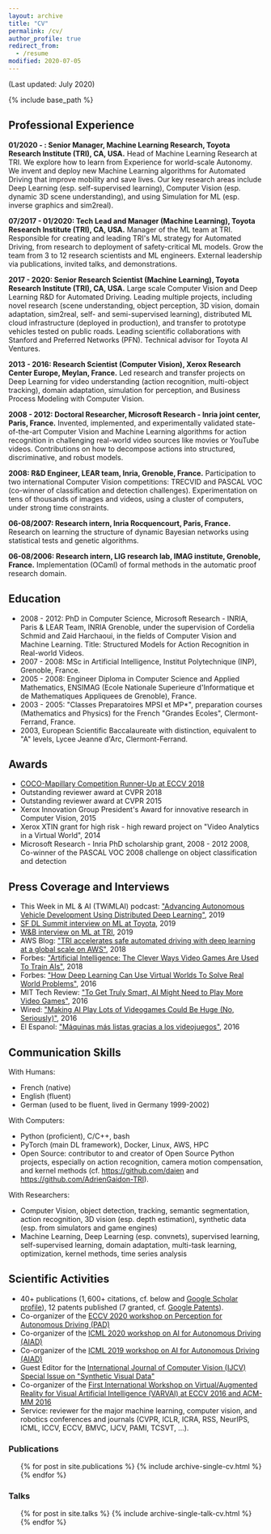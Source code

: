 ```yaml
---
layout: archive
title: "CV"
permalink: /cv/
author_profile: true
redirect_from:
  - /resume
modified: 2020-07-05
---
```


(Last updated: July 2020)

{% include base_path %}

## Professional Experience

**01/2020 - : Senior Manager, Machine Learning Research, Toyota Research Institute (TRI), CA, USA.**
Head of Machine Learning Research at TRI. We explore how to learn from Experience for world-scale Autonomy. We invent and deploy new Machine Learning algorithms for Automated Driving that improve mobility and save lives. Our key research areas include Deep Learning (esp. self-supervised learning), Computer Vision (esp. dynamic 3D scene understanding), and using Simulation for ML (esp. inverse graphics and sim2real).

**07/2017 - 01/2020: Tech Lead and Manager (Machine Learning), Toyota Research Institute (TRI), CA, USA.**
Manager of the ML team at TRI. Responsible for creating and leading TRI's ML strategy for Automated Driving, from research to deployment of safety-critical ML models. Grow the team from 3 to 12 research scientists and ML engineers. External leadership via publications, invited talks, and demonstrations.

**2017 - 2020: Senior Research Scientist (Machine Learning), Toyota Research Institute (TRI), CA, USA.**
Large scale Computer Vision and Deep Learning R&D for Automated Driving. Leading multiple projects, including novel research (scene understanding, object perception, 3D vision, domain adaptation, sim2real, self- and semi-supervised learning), distributed ML cloud infrastructure (deployed in production), and transfer to prototype vehicles tested on public roads. Leading scientific collaborations with Stanford and Preferred Networks (PFN). Technical advisor for Toyota AI Ventures.

**2013 - 2016: Research Scientist (Computer Vision), Xerox Research Center Europe, Meylan, France.**
Led research and transfer projects on Deep Learning for video understanding (action recognition, multi-object tracking), domain adaptation, simulation for perception, and Business Process Modeling with Computer Vision.

**2008 - 2012: Doctoral Researcher, Microsoft Research - Inria joint center, Paris, France.**
Invented, implemented, and experimentally validated state-of-the-art Computer
Vision and Machine Learning algorithms for action recognition in
challenging real-world video sources like movies or YouTube videos.
Contributions on how to decompose actions into structured, discriminative,
and robust models.

**2008: R&D Engineer, LEAR team, Inria, Grenoble, France.**
Participation to two international Computer Vision competitions: TRECVID and
PASCAL VOC (co-winner of classification and detection challenges).
Experimentation on tens of thousands of images and videos, using a
cluster of computers, under strong time constraints.

**06-08/2007: Research intern, Inria Rocquencourt, Paris, France.**
Research on learning the structure of dynamic Bayesian networks using
statistical tests and genetic algorithms.

**06-08/2006: Research intern, LIG research lab, IMAG institute, Grenoble, France.**
Implementation (OCaml) of formal methods in the automatic proof research domain.


## Education

- 2008 - 2012: PhD in Computer Science, Microsoft Research - INRIA, Paris \& LEAR Team, INRIA Grenoble, under the supervision of Cordelia Schmid and Zaid Harchaoui, in the fields of Computer Vision and Machine Learning. Title: Structured Models for Action Recognition in Real-world Videos.
- 2007 - 2008: MSc in Artificial Intelligence, Institut Polytechnique (INP), Grenoble, France.
- 2005 - 2008: Engineer Diploma in Computer Science and Applied Mathematics, ENSIMAG (Ecole Nationale Superieure d'Informatique et de Mathematiques Appliquees de Grenoble), France.
- 2003 - 2005: "Classes Preparatoires MPSI et MP*", preparation courses (Mathematics and Physics) for the French "Grandes Ecoles", Clermont-Ferrand, France.
- 2003, European Scientific Baccalaureate with distinction, equivalent to "A" levels, Lycee Jeanne d'Arc, Clermont-Ferrand.


## Awards

- [COCO-Mapillary Competition Runner-Up at ECCV 2018](http://cocodataset.org/workshop/coco-mapillary-eccv-2018.html)
- Outstanding reviewer award at CVPR 2018
- Outstanding reviewer award at CVPR 2015
- Xerox Innovation Group President's Award for innovative research in Computer Vision, 2015
- Xerox XTIN grant for high risk - high reward project on "Video Analytics in a Virtual World", 2014
- Microsoft Research - Inria PhD scholarship grant, 2008 - 2012
2008, Co-winner of the PASCAL VOC 2008 challenge on object classification and detection


## Press Coverage and Interviews

- This Week in ML \& AI (TWiMLAI) podcast: ["Advancing Autonomous Vehicle Development Using Distributed Deep Learning"](https://twimlai.com/twiml-talk-269-advancing-autonomous-vehicle-development-using-distributed-deep-learning-with-adrien-gaidon/), 2019
- [SF DL Summit interview on ML at Toyota](https://www.youtube.com/watch?v=jBIYRoAQJuo), 2019
- [W\&B interview on ML at TRI](https://www.wandb.com/blog/tri-interview), 2019
- AWS Blog: ["TRI accelerates safe automated driving with deep learning at a global scale on AWS"](https://aws.amazon.com/blogs/machine-learning/toyota-research-institute-accelerates-safe-automated-driving-with-deep-learning-at-a-global-scale-on-aws/), 2018
- Forbes: ["Artificial Intelligence: The Clever Ways Video Games Are Used To Train AIs"](https://www.forbes.com/sites/bernardmarr/2018/06/13/artificial-intelligence-the-clever-ways-video-games-are-used-to-train-ais/#5c46910794740), 2018
- Forbes: ["How Deep Learning Can Use Virtual Worlds To Solve Real World Problems"](http://goo.gl/aHHcEi), 2016
- MIT Tech Review: ["To Get Truly Smart, AI Might Need to Play More Video Games"](https://goo.gl/dZXzsi), 2016
- Wired: ["Making AI Play Lots of Videogames Could Be Huge (No, Seriously)"](http://goo.gl/a5UnfJ), 2016
- El Espanol: ["Máquinas más listas gracias a los videojuegos"](http://goo.gl/EIfRao), 2016


## Communication Skills

With Humans:
- French (native)
- English (fluent)
- German (used to be fluent, lived in Germany 1999-2002)

With Computers:
- Python (proficient), C/C++, bash
- PyTorch (main DL framework), Docker, Linux, AWS, HPC
- Open Source: contributor to and creator of Open Source Python projects, especially on action recognition, camera motion compensation, and kernel methods (cf. https://github.com/daien and https://github.com/AdrienGaidon-TRI).

With Researchers:
- Computer Vision, object detection, tracking, semantic segmentation, action recognition, 3D vision (esp. depth estimation), synthetic data (esp. from simulators and game engines)
- Machine Learning, Deep Learning (esp. convnets),
supervised learning, self-supervised learning, domain adaptation,
multi-task learning, optimization, kernel methods, time series analysis


## Scientific Activities

- 40+ publications ($1,600+$ citations, cf. below and [Google Scholar profile](https://scholar.google.com/citations?user=2StUgf4AAAAJ&hl=en)), 12 patents published (7 granted, cf. [Google Patents](https://patents.google.com/?inventor=Adrien+Gaidon&num=25)).
- Co-organizer of the [ECCV 2020 workshop on Perception for Autonomous Driving (PAD)](https://sites.google.com/view/pad2020)
- Co-organizer of the [ICML 2020 workshop on AI for Autonomous Driving (AIAD)](https://sites.google.com/view/aiad2020)
- Co-organizer of the [ICML 2019 workshop on AI for Autonomous Driving (AIAD)](https://sites.google.com/view/icml2019aiad/home)
- Guest Editor for the [International Journal of Computer Vision (IJCV) Special Issue on "Synthetic Visual Data"](https://sites.google.com/site/ijcvsyntheticvisualdata/)
- Co-organizer of the [First International Workshop on Virtual/Augmented Reality for Visual Artificial Intelligence (VARVAI) at ECCV 2016 and ACM-MM 2016](http://adas.cvc.uab.es/varvai2016/)
- Service: reviewer for the major machine learning, computer vision, and robotics conferences and journals (CVPR, ICLR, ICRA, RSS, NeurIPS, ICML, ICCV, ECCV, BMVC, IJCV, PAMI, TCSVT, ...).


### Publications

  <ul>{% for post in site.publications %}
    {% include archive-single-cv.html %}
  {% endfor %}</ul>

### Talks

  <ul>{% for post in site.talks %}
    {% include archive-single-talk-cv.html %}
  {% endfor %}</ul>